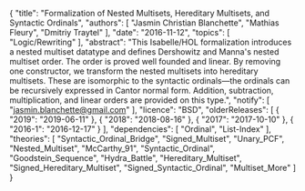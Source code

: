 {
    "title": "Formalization of Nested Multisets, Hereditary Multisets, and Syntactic Ordinals",
    "authors": [
        "Jasmin Christian Blanchette",
        "Mathias Fleury",
        "Dmitriy Traytel"
    ],
    "date": "2016-11-12",
    "topics": [
        "Logic/Rewriting"
    ],
    "abstract": "This Isabelle/HOL formalization introduces a nested multiset datatype and defines Dershowitz and Manna's nested multiset order. The order is proved well founded and linear. By removing one constructor, we transform the nested multisets into hereditary multisets. These are isomorphic to the syntactic ordinals—the ordinals can be recursively expressed in Cantor normal form. Addition, subtraction, multiplication, and linear orders are provided on this type.",
    "notify": [
        "jasmin.blanchette@gmail.com"
    ],
    "licence": "BSD",
    "olderReleases": [
        {
            "2019": "2019-06-11"
        },
        {
            "2018": "2018-08-16"
        },
        {
            "2017": "2017-10-10"
        },
        {
            "2016-1": "2016-12-17"
        }
    ],
    "dependencies": [
        "Ordinal",
        "List-Index"
    ],
    "theories": [
        "Syntactic_Ordinal_Bridge",
        "Signed_Multiset",
        "Unary_PCF",
        "Nested_Multiset",
        "McCarthy_91",
        "Syntactic_Ordinal",
        "Goodstein_Sequence",
        "Hydra_Battle",
        "Hereditary_Multiset",
        "Signed_Hereditary_Multiset",
        "Signed_Syntactic_Ordinal",
        "Multiset_More"
    ]
}